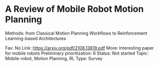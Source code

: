 # A Review of Mobile Robot Motion Planning
Methods: from Classical Motion Planning
Workflows to Reinforcement Learning-based
Architectures

Fav: No
Link: https://arxiv.org/pdf/2108.13619.pdf
More: Interesting paper for mobile robots
Preliminary prioritization: 6
Status: Not started
Topic: Mobile-robot, Motion Planning, RL
Type: Survey